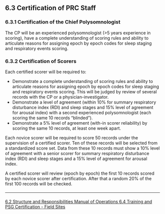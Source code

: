 ## 6.3  Certification of PRC Staff

### 6.3.1 Certification of the Chief Polysomnologist

The CP will be an experienced polysomnologist (>5 years experience in scoring), have  a complete understanding of scoring rules and ability to articulate reasons for assigning epoch by epoch codes for sleep staging and respiratory events scoring.

### 6.3.2  Certification of Scorers

Each certified scorer will be required to:

- Demonstrate a complete understanding of scoring rules and ability to articulate reasons for assigning epoch by epoch codes for sleep staging and respiratory events scoring. This will be judged by review of several records with the CP or a physician-investigator.
- Demonstrate a level of agreement (within 10% for summary respiratory disturbance index (RDI) and sleep stages and 15% level of agreement for arousal index) with a second experienced polysomnologist (each scoring the same 10 records “blinded”).
- Demonstrate a 5% level of agreement (with-in scorer reliability) by scoring the same 10 records, at least one week apart.

Each novice scorer will be required to score 50 records under the supervision of a certified scorer. Ten of these records will be selected from a standardized score set. Data from these 10 records must show a 10% level of agreement with a senior scorer for summary respiratory disturbance index (RDI) and sleep stages and a 15% level of agreement for arousal index.

A certified scorer will review (epoch by epoch) the first 10 records scored by each novice scorer after certification.  After that a random 20% of the first 100 records will be checked.


<hr class="soften" style="margin-top: 20px;margin-bottom: 20px;"/>

<div class="center">
<div class="btn-group">
  <a href=":pages_path:/manuals/polysomnography-reading-center/6-02-structure-and-responsibilities.md" class="btn btn-default">
    <span class="glyphicon glyphicon-chevron-left"></span>
    6.2 Structure and Responsibilities
  </a>

  <a href=":pages_path:/manuals/polysomnography-reading-center/6-00-mop-toc.md" class="btn btn-default">
    <span class="glyphicon glyphicon-chevron-up"></span>
    Manual of Operations
  </a>

  <a href=":pages_path:/manuals/polysomnography-reading-center/6-04-training-and-psg-certification-field-sites.md" class="btn btn-success">
    6.4 Training and PSG Certification - Field Sites
    <span class="glyphicon glyphicon-chevron-right"></span>
  </a>
</div>
</div>
